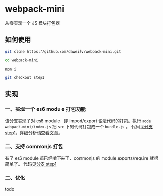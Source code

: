# webpack-mini

从零实现一个 JS 模块打包器

## 如何使用

```bash
git clone https://github.com/daweilv/webpack-mini.git

cd webpack-mini

npm i

git checkout step1
```

## 实现

### 一、实现一个 es6 module 打包功能

该分支实现了对 es6 module，即 import/export 语法代码的打包。执行 `node webpack-mini/index.js` 把 `src` 下的代码打包成一个 `bundle.js` 。
代码见[分支 step1](https://github.com/daweilv/webpack-mini/tree/step1)，详细分析请[查看文章](https://daweilv.com/2019/08/20/从零实现一个JS模块打包器/)。

### 二、支持 commonjs 打包
有了 es6 module 都已经啃下来了，commonjs 的 module.exports/require 就很简单了。
代码见[分支 step1](https://github.com/daweilv/webpack-mini/tree/step2)

### 三、优化
todo